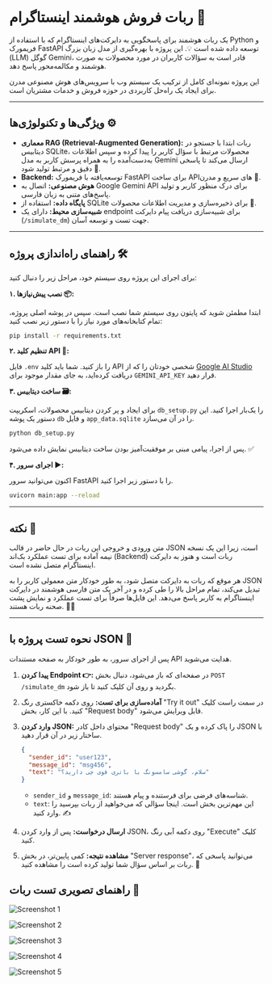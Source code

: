 # ربات فروش هوشمند اینستاگرام 🤖

یک ربات هوشمند برای پاسخگویی به دایرکت‌های اینستاگرام که با استفاده از Python و فریمورک FastAPI توسعه داده شده است 💡. این پروژه با بهره‌گیری از مدل زبان بزرگ (LLM) گوگل Gemini، قادر است به سؤالات کاربران در مورد محصولات به صورت هوشمند و مکالمه‌محور پاسخ دهد.

این پروژه نمونه‌ای کامل از ترکیب یک سیستم وب با سرویس‌های هوش مصنوعی مدرن برای ایجاد یک راه‌حل کاربردی در حوزه فروش و خدمات مشتریان است.

-----

## ویژگی‌ها و تکنولوژی‌ها ⚙️

  * **معماری RAG (Retrieval-Augmented Generation):** ربات ابتدا با جستجو در دیتابیس SQLite، محصولات مرتبط با سؤال کاربر را پیدا کرده و سپس اطلاعات به‌دست‌آمده را به همراه پرسش کاربر به مدل Gemini ارسال می‌کند تا پاسخی دقیق و مرتبط تولید شود 🧠.
  * **Backend:** توسعه‌یافته با فریمورک FastAPI برای ساخت API‌های سریع و مدرن 🚀.
  * **هوش مصنوعی:** اتصال به Google Gemini API برای درک منظور کاربر و تولید پاسخ‌های متنی به زبان فارسی.
  * **پایگاه داده:** استفاده از SQLite برای ذخیره‌سازی و مدیریت اطلاعات محصولات 💾.
  * **شبیه‌سازی محیط:** دارای یک endpoint برای شبیه‌سازی دریافت پیام دایرکت (`/simulate_dm`) جهت تست و توسعه آسان.

-----

## راهنمای راه‌اندازی پروژه 🛠️

برای اجرای این پروژه روی سیستم خود، مراحل زیر را دنبال کنید:

**۱. نصب پیش‌نیازها 📦:**

ابتدا مطمئن شوید که پایتون روی سیستم شما نصب است. سپس در پوشه اصلی پروژه، تمام کتابخانه‌های مورد نیاز را با دستور زیر نصب کنید:

```bash
pip install -r requirements.txt
```

**۲. تنظیم کلید API 🔑:**

فایل `.env` را باز کنید. شما باید کلید API شخصی خودتان را که از [Google AI Studio](https://aistudio.google.com/) دریافت کرده‌اید، به جای مقدار موجود برای `GEMINI_API_KEY` قرار دهید.

**۳. ساخت دیتابیس 🗃️:**

برای ایجاد و پر کردن دیتابیس محصولات، اسکریپت `db_setup.py` را یک‌بار اجرا کنید. این دستور یک پوشه `db` و فایل `app_data.sqlite` را در آن می‌سازد.

```bash
python db_setup.py
```

پس از اجرا، پیامی مبنی بر موفقیت‌آمیز بودن ساخت دیتابیس نمایش داده می‌شود. ✅

**۴. اجرای سرور ▶️:**

اکنون می‌توانید سرور FastAPI را با دستور زیر اجرا کنید.

```bash
uvicorn main:app --reload
```

-----

## نکته 📌

متن ورودی و خروجی این ربات در حال حاضر در قالب JSON است، زیرا این یک نسخه نیمه آماده برای تست عملکرد بک‌اند (Backend) ربات است و هنوز به دایرکت اینستاگرام متصل نشده است.

هر موقع که ربات به دایرکت متصل شود، به طور خودکار متن معمولی کاربر را به JSON تبدیل می‌کند، تمام مراحل بالا را طی کرده و در آخر یک متن فارسی هوشمند در دایرکت اینستاگرام به کاربر پاسخ می‌دهد. این فایل‌ها صرفاً برای تست عملکرد و نمایش پشت صحنه ربات هستند. 🕵️‍♂️

-----





## نحوه تست پروژه با JSON 🧪

پس از اجرای سرور، به طور خودکار به صفحه مستندات API هدایت می‌شوید.

1.  **پیدا کردن Endpoint 👉:** در صفحه‌ای که باز می‌شود، دنبال بخش `POST /simulate_dm` بگردید و روی آن کلیک کنید تا باز شود.
2.  **آماده‌سازی برای تست:** روی دکمه خاکستری رنگ "Try it out" در سمت راست کلیک کنید. با این کار، بخش "Request body" قابل ویرایش می‌شود.
3.  **وارد کردن JSON:** محتوای داخل کادر "Request body" را پاک کرده و یک JSON با ساختار زیر در آن قرار دهید.

    ```json
    {
      "sender_id": "user123",
      "message_id": "msg456",
      "text": "سلام، گوشی سامسونگ با باتری قوی چی دارید؟"
    }
    ```

      * `sender_id` و `message_id`: شناسه‌های فرضی برای فرستنده و پیام هستند.
      * `text`: این مهم‌ترین بخش است. اینجا سؤالی که می‌خواهید از ربات بپرسید را وارد کنید. ✍️

4.  **ارسال درخواست:** پس از وارد کردن JSON، روی دکمه آبی رنگ "Execute" کلیک کنید.
5.  **مشاهده نتیجه:** کمی پایین‌تر، در بخش "Server response"، می‌توانید پاسخی که ربات بر اساس سؤال شما تولید کرده است را مشاهده کنید. 🎉

## راهنمای تصویری تست ربات 📸
![Screenshot 1]([https://github.com/The-AR7MS/Product-Sales-Management/blob/main/Screenshot%202025-10-22%20093516.png](https://github.com/The-AR7MS/Salona_instagram_bot_task/blob/main/Screenshot%202025-10-23%20084650.png))


![Screenshot 2]([https://github.com/The-AR7MS/Product-Sales-Management/blob/main/Screenshot%202025-10-22%20093516.png](https://github.com/The-AR7MS/Salona_instagram_bot_task/blob/main/Screenshot%202025-10-23%20084714.png))


![Screenshot 3]([https://github.com/The-AR7MS/Product-Sales-Management/blob/main/Screenshot%202025-10-22%20093516.png](https://github.com/The-AR7MS/Salona_instagram_bot_task/blob/main/Screenshot%202025-10-23%20084802.png))


![Screenshot 4]([https://github.com/The-AR7MS/Product-Sales-Management/blob/main/Screenshot%202025-10-22%20093516.png](https://github.com/The-AR7MS/Salona_instagram_bot_task/blob/main/Screenshot%202025-10-23%20084923.png))


![Screenshot 5]([https://github.com/The-AR7MS/Product-Sales-Management/blob/main/Screenshot%202025-10-22%20093516.png](https://github.com/The-AR7MS/Salona_instagram_bot_task/blob/main/Screenshot%202025-10-23%20084956.png))

